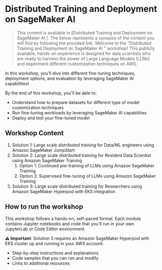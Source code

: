 # Distributed Training and Deployment on SageMaker AI

> This content is available in [Distributed Training and Deployment on SageMaker AI ]. The below represents a synopsis of the content you will find by following the provided link.
> Welcome to the "Distributed Training and Deployment on SageMaker AI " workshop! This publicly available, hands-on experience is designed for data scientists who are ready to harness the power of Large Language Models (LLMs) and experiment different customization techniques on AWS.

In this workshop, you'll dive into different fine-tuning techniques, deployment options, and evaluation by leveraging SageMaker AI capabilities!

By the end of this workshop, you'll be able to:

- Understand how to prepare datasets for different type of model customization techniques
- Run fine-tuning workloads by leveraging SageMaker AI capabilities
- Deploy and test your fine-tuned model

## Workshop Content

1. Solution 1: Large scale distributed training for Data/ML engineers using Amazon SageMaker JumpStart
2. Solution 2: Large scale distributed training for Resident Data Scientist using Amazon SageMaker Training
   1. Option 1: Continued pre-training of LLMs using Amazon SageMaker Training
   2. Option 2: Supervised fine-tuning of LLMs using Amazon SageMaker Training
3. Solution 3: Large scale distributed training for Researchers using Amazon SageMaker Hyperpod with EKS integration

## How to run the workshop

This workshop follows a hands-on, self-paced format. Each module contains Jupyter notebooks and code that you'll run in your own JupyterLab or Code Editor environment.

**⚠️ Important**: Solution 3 requires an Amazon SageMaker Hyperpod with EKS cluster up and running in your AWS account.

- Step-by-step instructions and explanations
- Code samples that you can run and modify
- Links to additional resources

